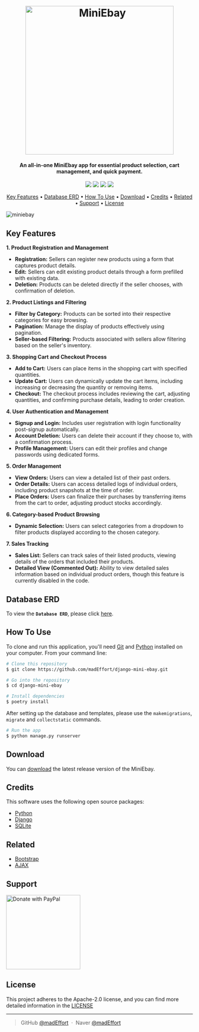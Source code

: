 <h1 align="center">
  <br>
  <a href="https://github.com/madEffort/django-mini-ebay.git">
    <img src="https://github.com/madEffort/django-mini-ebay/assets/158125247/41edec39-5850-43c0-be73-d3095a400893" alt="MiniEbay" width="400">
  </a>
  <br>
</h1>

<h4 align="center">
  An all-in-one MiniEbay app for essential product selection, cart management, and quick payment.
</h4>

<p align="center">
<a href="https://github.com/madEffort/django-mini-ebay/blob/main/LICENSE"><img src="https://img.shields.io/badge/License-Apache_2.0-blue"></a>
<a href="https://www.python.org/"><img src="https://img.shields.io/badge/Python-v3.10.5-yellow"></a>
<a href="https://github.com/madEffort/django-mini-ebay.git"><img src="https://img.shields.io/badge/PRs-welcome-green"></a>
<a href="https://www.paypal.me/madEffort"><img src="https://img.shields.io/badge/$-donate-ff69b4"></a>
</p>

<p align="center">
  <a href="#key-features">Key Features</a> • <a href="#database-erd">Database ERD</a> • <a href="#how-to-use">How To Use</a> • <a href="#download">Download</a> • <a href="#credits">Credits</a> • <a href="#related">Related</a> • <a href="#support">Support</a> • <a href="#license">License</a>
</p>

![miniebay](https://github.com/madEffort/django-mini-ebay/assets/158125247/f989370d-b4f4-47b1-b831-e9e3815934ea)

## Key Features

**1. Product Registration and Management**
- **Registration:** Sellers can register new products using a form that captures product details.
- **Edit:** Sellers can edit existing product details through a form prefilled with existing data.
- **Deletion:** Products can be deleted directly if the seller chooses, with confirmation of deletion.

**2. Product Listings and Filtering**
- **Filter by Category:** Products can be sorted into their respective categories for easy browsing.
- **Pagination:** Manage the display of products effectively using pagination.
- **Seller-based Filtering:** Products associated with sellers allow filtering based on the seller's inventory.

**3. Shopping Cart and Checkout Process**
- **Add to Cart:** Users can place items in the shopping cart with specified quantities.
- **Update Cart:** Users can dynamically update the cart items, including increasing or decreasing the quantity or removing items.
- **Checkout:** The checkout process includes reviewing the cart, adjusting quantities, and confirming purchase details, leading to order creation.

**4. User Authentication and Management**
- **Signup and Login:** Includes user registration with login functionality post-signup automatically.
- **Account Deletion:** Users can delete their account if they choose to, with a confirmation process.
- **Profile Management:** Users can edit their profiles and change passwords using dedicated forms.

**5. Order Management**
- **View Orders:** Users can view a detailed list of their past orders.
- **Order Details:** Users can access detailed logs of individual orders, including product snapshots at the time of order.
- **Place Orders:** Users can finalize their purchases by transferring items from the cart to order, adjusting product stocks accordingly.

**6. Category-based Product Browsing**
- **Dynamic Selection:** Users can select categories from a dropdown to filter products displayed according to the chosen category.

**7. Sales Tracking**
- **Sales List:** Sellers can track sales of their listed products, viewing details of the orders that included their products.
- **Detailed View (Commented Out):** Ability to view detailed sales information based on individual product orders, though this feature is currently disabled in the code.

## Database ERD

To view the **`Database ERD`**, please click [here](https://www.erdcloud.com/p/jqxkv2rJ2SM2b685v).

## How To Use

To clone and run this application, you'll need [Git](https://git-scm.com) and [Python](https://www.python.org/downloads/) installed on your computer. From your command line:

```bash
# Clone this repository
$ git clone https://github.com/madEffort/django-mini-ebay.git

# Go into the repository
$ cd django-mini-ebay

# Install dependencies
$ poetry install
```

After setting up the database and templates, please use the `makemigrations`, `migrate` and `collectstatic` commands.

```bash
# Run the app
$ python manage.py runserver
```

## Download

You can [download](https://github.com/madEffort/django-mini-ebay/releases) the latest release version of the MiniEbay.

## Credits

This software uses the following open source packages:

- [Python](https://www.python.org/)
- [Django](https://www.djangoproject.com/)
- [SQLite](https://sqlite.org/)

## Related

- [Bootstrap](https://getbootstrap.com/)
- [AJAX](https://en.wikipedia.org/wiki/Ajax_(programming))

## Support

<a href="https://www.paypal.com/paypalme/madEffort">
<img src="https://raw.githubusercontent.com/stefan-niedermann/paypal-donate-button/master/paypal-donate-button.png" alt="Donate with PayPal" width="200">
</a>


## License

This project adheres to the Apache-2.0 license, and you can find more detailed information in the [LICENSE](https://github.com/madEffort/django-mini-ebay/blob/main/LICENSE)

---

> GitHub [@madEffort](https://github.com/madEffort) &nbsp;&middot;&nbsp;
> Naver [@madEffort](https://search.naver.com/search.naver?where=nexearch&sm=tab_etc&mra=bjky&x_csa=%7B%22fromUi%22%3A%22kb%22%7D&pkid=1&os=32229226&qvt=0&query=%EA%B9%80%ED%98%84%EC%9A%B0)
